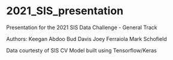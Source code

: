 # 2021_SIS_presentation
Presentation for the 2021 SIS Data Challenge - General Track

Authors:
Keegan Abdoo
Bud Davis
Joey Ferraiola
Mark Schofield

Data courtesty of SIS
CV Model built using Tensorflow/Keras
